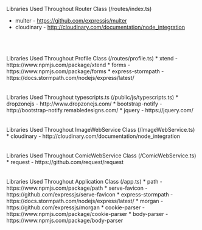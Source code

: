 Libraries Used Throughout Router Class (/routes/index.ts)
* multer - https://github.com/expressjs/multer
* cloudinary - http://cloudinary.com/documentation/node_integration
<br>
<br>
<br>
Libraries Used Throughout Profile Class (/routes/profile.ts)
* xtend - https://www.npmjs.com/package/xtend
* forms - https://www.npmjs.com/package/forms
* express-stormpath - https://docs.stormpath.com/nodejs/express/latest/
<br>
<br>
<br>
Libraries Used Throughout typescripts.ts (/public/js/typescripts.ts)
* dropzonejs - http://www.dropzonejs.com/
* bootstrap-notify - http://bootstrap-notify.remabledesigns.com/
* jquery - https://jquery.com/
<br>
<br>
<br>
Libraries Used Throughout ImageWebService Class (/ImageWebService.ts)
* cloudinary - http://cloudinary.com/documentation/node_integration
<br>
<br>
<br>
Libraries Used Throughout ComicWebService Class (/ComicWebService.ts)
* request - https://github.com/request/request
<br>
<br>
<br>
Libraries Used Throughout Application Class (/app.ts)
* path - https://www.npmjs.com/package/path
* serve-favicon - https://github.com/expressjs/serve-favicon
* express-stormpath - https://docs.stormpath.com/nodejs/express/latest/
* morgan - https://github.com/expressjs/morgan
* cookie-parser - https://www.npmjs.com/package/cookie-parser
* body-parser - https://www.npmjs.com/package/body-parser
